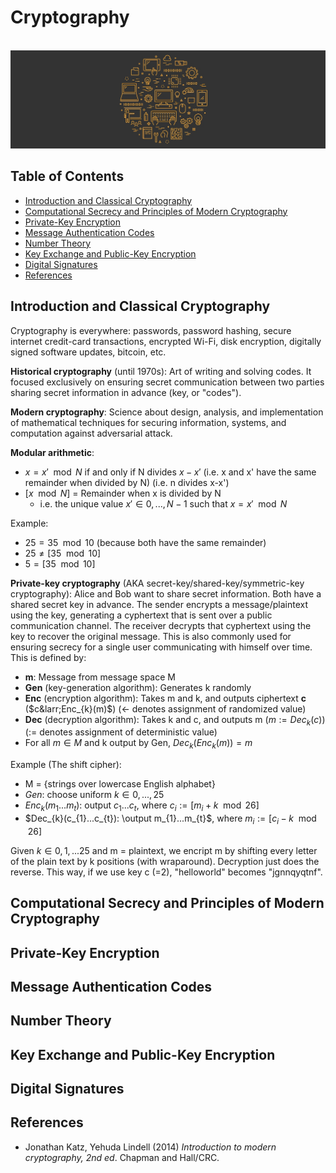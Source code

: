 # Cryptography

<br>![cryptography image](https://raw.githubusercontent.com/AnselmoGPP/Learn_Computer_Science/master/resources/miscellany.jpg)

## Table of Contents
+ [Introduction and Classical Cryptography](#introduction-and-classical-cryptography)
+ [Computational Secrecy and Principles of Modern Cryptography](#computational-secrecy-and-principles-of-modern-cryptography)
+ [Private-Key Encryption](#private-key-encryption)
+ [Message Authentication Codes](#message-authentication-codes)
+ [Number Theory](#number-theory)
+ [Key Exchange and Public-Key Encryption](#key-exchange-and-public-key-encryption)
+ [Digital Signatures](#digital-signatures)
+ [References](#references)


## Introduction and Classical Cryptography

Cryptography is everywhere: passwords, password hashing, secure internet credit-card transactions, encrypted Wi-Fi, disk encryption, digitally signed software updates, bitcoin, etc.

**Historical cryptography** (until 1970s): Art of writing and solving codes. It focused exclusively on ensuring secret communication between two parties sharing secret information in advance (key, or "codes").

**Modern cryptography**: Science about design, analysis, and implementation of mathematical techniques for securing information, systems, and computation against adversarial attack.

**Modular arithmetic**:

- $x = x'\mod N$ if and only if N divides $x-x'$   (i.e. x and x' have the same remainder when divided by N) (i.e. n divides x-x')
- $[x\mod N]$ = Remainder when x is divided by N
  - i.e. the unique value $x'\in{0, ..., N-1}$ such that $x = x'\mod N$

Example:

- $25 = 35\mod 10$ (because both have the same remainder)
- $25 \neq [35\mod 10]$
- $5 = [35\mod 10]$

**Private-key cryptography** (AKA secret-key/shared-key/symmetric-key cryptography): Alice and Bob want to share secret information. Both have a shared secret key in advance. The sender encrypts a message/plaintext using the key, generating a cyphertext that is sent over a public communication channel. The receiver decrypts that cyphertext using the key to recover the original message. This is also commonly used for ensuring secrecy for a single user communicating with himself over time. This is defined by:

- **m**: Message from message space M
- **Gen** (key-generation algorithm): Generates k randomly
- **Enc** (encryption algorithm): Takes m and k, and outputs ciphertext **c** ($c&larr;Enc_{k}(m)$)   (&larr; denotes assignment of randomized value)
- **Dec** (decryption algorithm): Takes k and c, and outputs m ($m:=Dec_{k}(c)$)   (:= denotes assignment of deterministic value)
- For all $m \in M$ and k output by Gen, $Dec_{k}(Enc_{k}(m)) = m$

Example (The shift cipher):

- M = {strings over lowercase English alphabet}
- $Gen$: choose uniform $k \in {0, ..., 25}$
- $Enc_{k}(m_{1}...m_{t})$: output $c_{1}...c_{t}$, where $c_{i} := [m_{i} + k\mod 26]$
- $Dec_{k}(c_{1}...c_{t}): \output m_{1}...m_{t}$, where $m_{i} := [c_{i} - k\mod 26]$

Given $k \in {0, 1, ... 25}$ and m = plaintext, we encript m by shifting every letter of the plain text by k positions (with wraparound). Decryption just does the reverse. This way, if we use key c (=2), "helloworld" becomes "jgnnqyqtnf".






## Computational Secrecy and Principles of Modern Cryptography
## Private-Key Encryption
## Message Authentication Codes
## Number Theory
## Key Exchange and Public-Key Encryption
## Digital Signatures

## References

- Jonathan Katz, Yehuda Lindell (2014) *Introduction to modern cryptography, 2nd ed*. Chapman and Hall/CRC. 